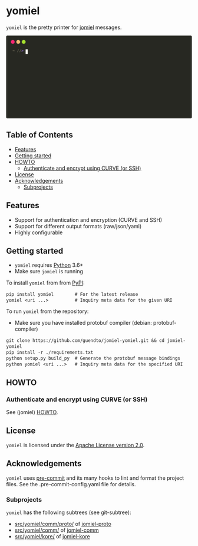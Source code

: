 # yomiel

`yomiel` is the pretty printer for [jomiel] messages.

![Example (yomiel)](./docs/demo.svg)

## Table of Contents

<!-- vim-markdown-toc GFM -->

- [Features](#features)
- [Getting started](#getting-started)
- [HOWTO](#howto)
  - [Authenticate and encrypt using CURVE (or SSH)](#authenticate-and-encrypt-using-curve-or-ssh)
- [License](#license)
- [Acknowledgements](#acknowledgements)
  - [Subprojects](#subprojects)

<!-- vim-markdown-toc -->

## Features

- Support for authentication and encryption (CURVE and SSH)
- Support for different output formats (raw/json/yaml)
- Highly configurable

## Getting started

- `yomiel` requires [Python] 3.6+
- Make sure `jomiel` is running

To install `yomiel` from from [PyPI]:

```shell
pip install yomiel        # For the latest release
yomiel <uri ...>          # Inquiry meta data for the given URI
```

To run `yomiel` from the repository:

- Make sure you have installed protobuf compiler (debian:
  protobuf-compiler)

```shell
git clone https://github.com/guendto/jomiel-yomiel.git && cd jomiel-yomiel
pip install -r ./requirements.txt
python setup.py build_py  # Generate the protobuf message bindings
python yomiel <uri ...>   # Inquiry meta data for the specified URI
```

## HOWTO

### Authenticate and encrypt using CURVE (or SSH)

See (jomiel) [HOWTO].

## License

`yomiel` is licensed under the [Apache License version 2.0][aplv2].

## Acknowledgements

`yomiel` uses [pre-commit] and its many hooks to lint and format the
project files. See the .pre-commit-config.yaml file for details.

### Subprojects

`yomiel` has the following subtrees (see git-subtree):

- [src/yomiel/comm/proto/](src/yomiel/comm/proto/) of [jomiel-proto]
- [src/yomiel/comm/](src/yomiel/comm/) of [jomiel-comm]
- [src/yomiel/kore/](src/yomiel/kore/) of [jomiel-kore]

[jomiel-proto]: https://github.com/guendto/jomiel-proto/
[python]: https://www.python.org/about/gettingstarted/
[jomiel-comm]: https://github.com/guendto/jomiel-comm/
[jomiel-kore]: https://github.com/guendto/jomiel-kore/
[howto]: https://github.com/guendto/jomiel/#howto
[jomiel]: https://github.com/guendto/jomiel/
[aplv2]: https://www.tldrlegal.com/l/apache2
[pre-commit]: https://pre-commit.com/
[pypi]: https://pypi.org/
